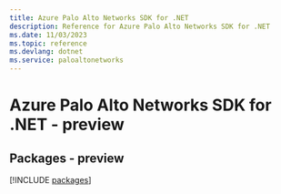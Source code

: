 ```yaml
---
title: Azure Palo Alto Networks SDK for .NET
description: Reference for Azure Palo Alto Networks SDK for .NET
ms.date: 11/03/2023
ms.topic: reference
ms.devlang: dotnet
ms.service: paloaltonetworks
---
```

# Azure Palo Alto Networks SDK for .NET - preview
## Packages - preview
[!INCLUDE [packages](palo-alto-networks-index.md)]